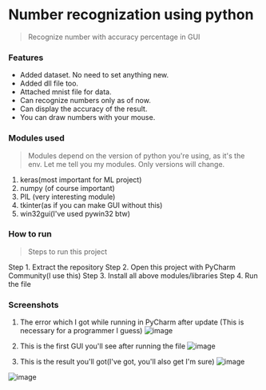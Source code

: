 # Number recognization using python

> Recognize number with accuracy percentage in GUI



### Features

- Added dataset. No need to set anything new.
- Added dll file too.
- Attached mnist file for data.
- Can recognize numbers only as of now.
- Can display the accuracy of the result.
- You can draw numbers with your mouse.

### Modules used

> Modules depend on the version of python you're using, as it's the env. Let me tell you my modules. Only versions will change.
1. keras(most important for ML project)
2. numpy (of course important)
3. PIL (very interesting module)
4. tkinter(as if you can make GUI without this)
5. win32gui(I've used pywin32 btw)

### How to run

> Steps to run this project

Step 1. Extract the repository
Step 2. Open this project with PyCharm Community(I use this)
Step 3. Install all above modules/libraries
Step 4. Run the file [](gui_digit_recognizer.py)

### Screenshots

1. The error which I got while running in PyCharm after update (This is necessary for a programmer I guess)
![image](https://user-images.githubusercontent.com/40369168/130669652-7c8a38dc-86b9-4ab2-a2d3-ff03b4a835ea.png)


2. This is the first GUI you'll see after running the file
![image](https://user-images.githubusercontent.com/40369168/130669718-fcd20ed0-e6af-4b05-9de7-b05e86e75ec2.png)


3. This is the result you'll got(I've got, you'll also get I'm sure)
![image](https://user-images.githubusercontent.com/40369168/130669879-ab9320c1-c183-43fc-9ab5-74c3f6fa94ff.png)

![image](https://user-images.githubusercontent.com/40369168/130669940-e5250e97-645a-46a2-acb3-ff131fab2e9a.png)
